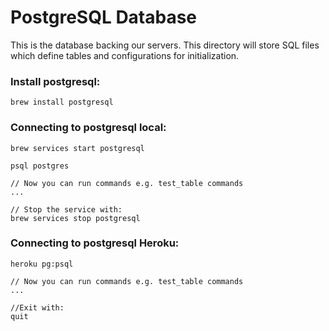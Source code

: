# PostgreSQL Database
This is the database backing our servers.
This directory will store SQL files which define tables and configurations for initialization.

### Install postgresql:
```
brew install postgresql
```

### Connecting to postgresql local:
```
brew services start postgresql

psql postgres

// Now you can run commands e.g. test_table commands
...

// Stop the service with:
brew services stop postgresql
```

### Connecting to postgresql Heroku:
```
heroku pg:psql

// Now you can run commands e.g. test_table commands
...

//Exit with:
quit
```
